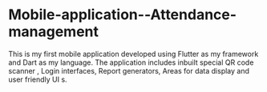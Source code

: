 # Mobile-application--Attendance-management
This is my first mobile application developed using Flutter as my framework and Dart as my language. The application includes inbuilt special QR code scanner , Login interfaces, Report generators, Areas for data display and user friendly UI s.
